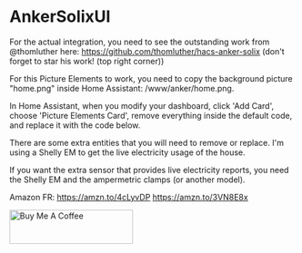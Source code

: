 # AnkerSolixUI

For the actual integration, you need to see the outstanding work from @thomluther here: https://github.com/thomluther/hacs-anker-solix (don't forget to star his work! (top right corner))

For this Picture Elements to work, you need to copy the background picture "home.png" inside Home Assistant: /www/anker/home.png.

In Home Assistant, when you modify your dashboard, click 'Add Card', choose 'Picture Elements Card', remove everything inside the default code, and replace it with the code below.

There are some extra entities that you will need to remove or replace. I'm using a Shelly EM to get the live electricity usage of the house.


If you want the extra sensor that provides live electricity reports, you need the Shelly EM and the ampermetric clamps (or another model).


Amazon FR:
https://amzn.to/4cLyvDP
https://amzn.to/3VN8E8x


<script type="text/javascript" src="https://cdnjs.buymeacoffee.com/1.0.0/button.prod.min.js" data-name="bmc-button" data-slug="connectedSecure" data-color="#5F7FFF" data-emoji=""  data-font="Cookie" data-text="Buy me a coffee" data-outline-color="#000000" data-font-color="#ffffff" data-coffee-color="#FFDD00" ></script>

<a href="https://www.buymeacoffee.com/connectedSecure" target="_blank"><img src="https://cdn.buymeacoffee.com/buttons/v2/default-blue.png" alt="Buy Me A Coffee" style="height: 60px !important;width: 217px !important;" ></a>
